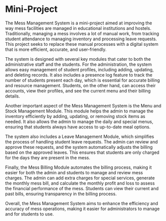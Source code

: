 # Mini-Project

The Mess Management System is a mini-project aimed at improving the way mess facilities are managed in educational institutions and hostels. Traditionally, managing a mess involves a lot of manual work, from tracking student attendance to managing inventory and processing leave requests. This project seeks to replace these manual processes with a digital system that is more efficient, accurate, and user-friendly.

The system is designed with several key modules that cater to both the administrative staff and the students. For the administration, the system allows easy management of student profiles, including adding, updating, and deleting records. It also includes a presence log feature to track the number of students present each day, which is essential for accurate billing and resource management. Students, on the other hand, can access their accounts, view their profiles, and see the current menu and their billing details.

Another important aspect of the Mess Management System is the Menu and Stock Management Module. This module helps the admin to manage the inventory efficiently by adding, updating, or removing stock items as needed. It also allows the admin to manage the daily and special menus, ensuring that students always have access to up-to-date meal options.

The system also includes a Leave Management Module, which simplifies the process of handling student leave requests. The admin can review and approve these requests, and the system automatically adjusts the billing based on the approved leaves. This ensures that students are only charged for the days they are present in the mess.

Finally, the Mess Billing Module automates the billing process, making it easier for both the admin and students to manage and review mess charges. The admin can add extra charges for special services, generate the monthly mess bill, and calculate the monthly profit and loss to assess the financial performance of the mess. Students can view their current and past bills, ensuring transparency in the billing process.

Overall, the Mess Management System aims to enhance the efficiency and accuracy of mess operations, making it easier for administrators to manage and for students to use.
